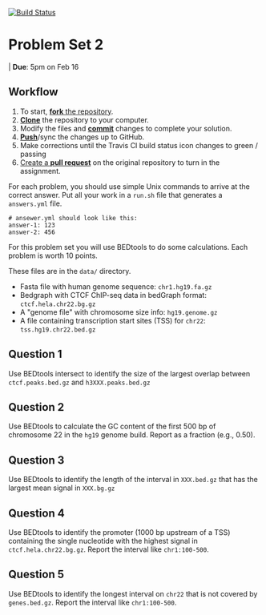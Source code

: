 [![Build Status](https://travis-ci.org/MOLB7621/problem-set-2.svg?branch=master)](https://travis-ci.org/MOLB7621/problem-set-2)

# Problem Set 2

| **Due**: 5pm on Feb 16

## Workflow

1. To start, [**fork** the repository][forking].
1. [**Clone**][ref-clone] the repository to your computer.
1. Modify the files and [**commit**][ref-commit] changes to complete your
solution.
1. [**Push**][ref-push]/sync the changes up to GitHub.
1. Make corrections until the Travis CI build status icon changes to green
/ passing
1. [Create a **pull request**][pull-request] on the original repository to
turn in the assignment.

[forking]: https://guides.github.com/activities/forking/
[ref-clone]: http://gitref.org/creating/#clone
[ref-commit]: http://gitref.org/basic/#commit
[ref-push]: http://gitref.org/remotes/#push
[pull-request]: https://help.github.com/articles/creating-a-pull-request

For each problem, you should use simple Unix commands to arrive at the
correct answer.  Put all your work in a `run.sh` file that generates
a `answers.yml` file.

```
# ansewer.yml should look like this:
answer-1: 123
answer-2: 456
```

For this problem set you will use BEDtools to do some calculations. Each
problem is worth 10 points.

<!-- still need a region file with e.g. genes in BED format -->

These files are in the `data/` directory.

- Fasta file with human genome sequence: `chr1.hg19.fa.gz`
- Bedgraph with CTCF ChIP-seq data in bedGraph format: `ctcf.hela.chr22.bg.gz`
- A "genome file" with chromosome size info: `hg19.genome.gz`
- A file containing transcription start sites (TSS) for `chr22`: `tss.hg19.chr22.bed.gz`

## Question 1

Use BEDtools intersect to identify the size of the largest overlap between
`ctcf.peaks.bed.gz` and `h3XXX.peaks.bed.gz`

## Question 2

Use BEDtools to calculate the GC content of the first 500 bp of chromosome
22 in the `hg19` genome build. Report as a fraction (e.g., 0.50).

## Question 3

Use BEDtools to identify the length of the interval in `XXX.bed.gz` that
has the largest mean signal in `XXX.bg.gz`

## Question 4

Use BEDtools to identify the promoter (1000 bp upstream of a TSS)
containing the single nucleotide with the highest signal in
`ctcf.hela.chr22.bg.gz`.  Report the interval like `chr1:100-500`.

## Question 5

Use BEDtools to identify the longest interval on `chr22` that is not
covered by `genes.bed.gz`. Report the interval like `chr1:100-500`.

